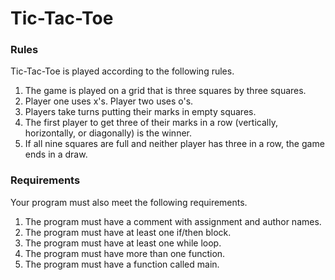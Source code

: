 # Tic-Tac-Toe

### Rules

Tic-Tac-Toe is played according to the following rules.

1. The game is played on a grid that is three squares by three squares.
2. Player one uses x's. Player two uses o's.
3. Players take turns putting their marks in empty squares.
4. The first player to get three of their marks in a row (vertically, horizontally, or diagonally) is the winner.
5. If all nine squares are full and neither player has three in a row, the game ends in a draw.

### Requirements
Your program must also meet the following requirements.

1. The program must have a comment with assignment and author names.
2. The program must have at least one if/then block.
3. The program must have at least one while loop.
4. The program must have more than one function.
5. The program must have a function called main.